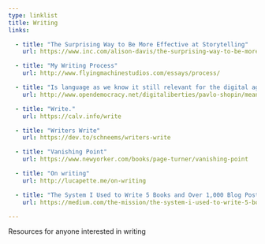 ```yaml
---
type: linklist
title: Writing
links:

  - title: "The Surprising Way to Be More Effective at Storytelling"
    url: https://www.inc.com/alison-davis/the-surprising-way-to-be-more-effective-at-storytelling.html

  - title: "My Writing Process"
    url: http://www.flyingmachinestudios.com/essays/process/

  - title: "Is language as we know it still relevant for the digital age?"
    url: http://www.opendemocracy.net/digitaliberties/pavlo-shopin/meaning-of-language-why-do-arts-and-sciences-need-language

  - title: "Write."
    url: https://calv.info/write

  - title: "Writers Write"
    url: https://dev.to/schneems/writers-write

  - title: "Vanishing Point"
    url: https://www.newyorker.com/books/page-turner/vanishing-point

  - title: "On writing"
    url: http://lucapette.me/on-writing

  - title: "The System I Used to Write 5 Books and Over 1,000 Blog Posts"
    url: https://medium.com/the-mission/the-system-i-used-to-write-5-books-and-over-1-000-blog-posts-5872451d7461

---
```


Resources for anyone interested in writing
